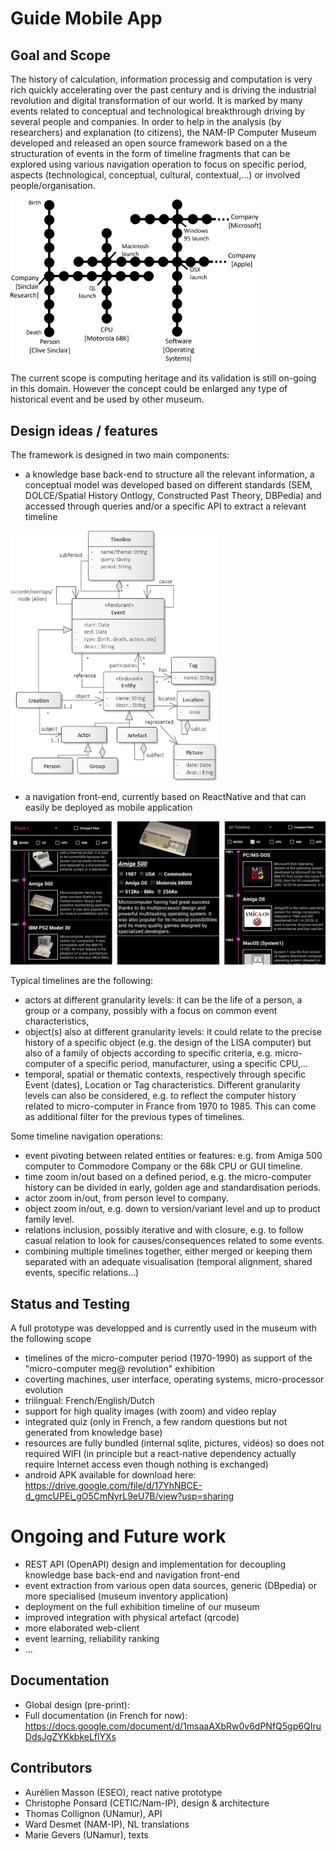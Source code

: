 # Guide Mobile App

## Goal and Scope

The history of calculation, information processig and computation is very rich quickly accelerating over the past century and is driving the industrial revolution and digital transformation of our world. It is marked by many events related to conceptual and technological breakthrough driving by several people and companies. In order to help in the analysis (by researchers) and explanation (to citizens), the NAM-IP Computer Museum developed and released an open source framework based on a the structuration of events in the form of timeline fragments that can be explored using various navigation operation to focus on specific period, aspects (technological, conceptual, cultural, contextual,...) or involved people/organisation.

<img src="https://github.com/NAMIP-Computer-Museum/guideApp/blob/main/assets/Illustrations/map.png?raw=true" width="400" />

The current scope is computing heritage and its validation is still on-going in this domain. However the concept could be enlarged any type of historical event and be used by other museum.

## Design ideas / features

The framework is designed in two main components:
* a knowledge base back-end to structure all the relevant information, a conceptual model was developed based on different standards (SEM, DOLCE/Spatial History Ontlogy, Constructed Past Theory, DBPedia) and accessed through queries and/or a specific API to extract a relevant timeline
<img src="https://github.com/NAMIP-Computer-Museum/guideApp/blob/main/assets/Illustrations/metamodel4.png?raw=true" height="400" />

* a navigation front-end, currently based on ReactNative and that can easily be deployed as mobile application
<img src="https://github.com/NAMIP-Computer-Museum/guideApp/blob/main/assets/Illustrations/protonav.jpg?raw=true" width="800" />

Typical timelines are the following:
* actors at different granularity levels: it can be the life of a person, a group or a company, possibly with a focus on common event characteristics,
* object(s) also at different granularity levels: it could relate to the precise history of a specific object (e.g. the design of the LISA computer) but also of a family of objects according to specific criteria, e.g. micro-computer of a specific period, manufacturer, using a specific CPU,...
* temporal, spatial or thematic contexts, respectively through specific Event (dates), Location or Tag characteristics. Different granularity levels can also be considered, e.g. to reflect the computer history related to micro-computer in France from 1970 to 1985. This can come as additional filter for the previous types of timelines.

Some timeline navigation operations:
* event pivoting between related entities or features: e.g. from Amiga 500 computer to Commodore Company or the 68k CPU or GUI timeline.
* time zoom in/out based on a defined period, e.g. the micro-computer history can be divided in early, golden age and standardisation periods.
* actor zoom in/out, from person level to company.
* object zoom in/out, e.g. down to version/variant level and up to product family level.
* relations inclusion, possibly iterative and with closure, e.g. to follow casual relation to look for causes/consequences related to some events.
* combining multiple timelines together, either merged or keeping them separated with an adequate visualisation (temporal alignment, shared events, specific relations...)

## Status and Testing

A full prototype was developped and is currently used in the museum with the following scope
* timelines of the micro-computer period (1970-1990) as support of the "micro-computer meg@ revolution" exhibition
* coverting machines, user interface, operating systems, micro-processor evolution
* trilingual: French/English/Dutch
* support for high quality images (with zoom) and video replay
* integrated quiz (only in French, a few random questions but not generated from knowledge base)
* resources are fully bundled (internal sqlite, pictures, vidéos) so does not required WIFI 
(in principle but a react-native dependency actually require Internet access even though nothing is exchanged) 
* android APK available for download here:  https://drive.google.com/file/d/17YhNBCE-d_gmcUPEi_gO5CmNyrL9eU7B/view?usp=sharing

# Ongoing and Future work
 
* REST API (OpenAPI) design and implementation for decoupling knowledge base back-end and navigation front-end 
* event extraction from various open data sources, generic (DBpedia) or more specialised (museum inventory application)
* deployment on the full exhibition timeline of our museum
* improved integration with physical artefact (qrcode)
* more elaborated web-client
* event learning, reliability ranking
* ...

## Documentation

* Global design (pre-print): <available soon>
* Full documentation (in French for now): https://docs.google.com/document/d/1msaaAXbRw0v6dPNfQ5gp6QIruDdsJgZYKkbkeLflYXs
  
## Contributors
  
* Aurélien Masson (ESEO), react native prototype
* Christophe Ponsard (CETIC/Nam-IP), design & architecture
* Thomas Collignon (UNamur), API
* Ward Desmet (NAM-IP), NL translations
* Marie Gevers (UNamur), texts
